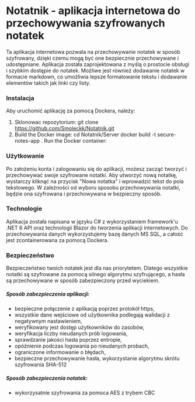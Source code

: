 # Notatnik - aplikacja internetowa do przechowywania szyfrowanych notatek
Ta aplikacja internetowa pozwala na przechowywanie notatek w sposób szyfrowany,
dzięki czemu mogą być one bezpiecznie przechowywane i udostępniane. Aplikacja została zaprojektowana z myślą
o prostocie obsługi i szybkim dostępie do notatek. Możliwe jest również dodawanie notatek w formacie markdown,
co umożliwia lepsze formatowanie tekstu i dodawanie elementów takich jak linki czy listy.

### Instalacja
Aby uruchomić aplikację za pomocą Dockera, należy:
1. Sklonowac repozytorium:
git clone https://github.com/Smoleckk/Notatnik.git
2. Build the Docker image:
cd Notatnik/Server
docker build -t secure-notes-app .
Run the Docker container:


### Użytkowanie
Po założeniu konta i zalogowaniu się do aplikacji, możesz zacząć tworzyć i przechowywać swoje szyfrowane notatki.
Aby utworzyć nową notatkę, wystarczy kliknąć na przycisk "Nowa notatka" i wprowadzić tekst do pola tekstowego.
W zależności od wyboru sposobu przechowywania notatki, będzie ona szyfrowana i przechowywana w bezpieczny sposób.

### Technologie
Aplikacja została napisana w języku C# z wykorzystaniem framework'u .NET 6 API oraz technologii Blazor do tworzenia aplikacji internetowych.
Do przechowywania danych wykorzystujemy bazę danych MS SQL, a całość jest zcontainerowana za pomocą Dockera.

### Bezpieczeństwo
Bezpieczeństwo twoich notatek jest dla nas priorytetem. Dlatego wszystkie notatki są szyfrowane za pomocą silnego algorytmu szyfrującego,
a hasła są przechowywane w sposób zabezpieczony przed wyciekiem.

##### Sposób zabezpieczenia aplikacji:
* bezpieczne połączenie z aplikacją poprzez protokół https,
* wszystkie dane wejściowe od użytkownika podlegają walidacji z negatywnym nastawieniem,
* weryfikowany jest dostęp użytkowników do zasobów,
* weryfikacja liczby nieudanych prób logowania,
* sprawdzanie jakości hasła poprzez entropie,
* opóźnienie podczas logowania po nieudanych probach,
* ograniczone informowanie o błędach,
* bezpieczne przechowywanie hasła, wykorzystanie algorytmu skrótu szyfrowania SHA-512

##### Sposób zabezpieczenia notatek:
* wykorzysatnie szyfrowania za pomoca AES z trybem CBC
